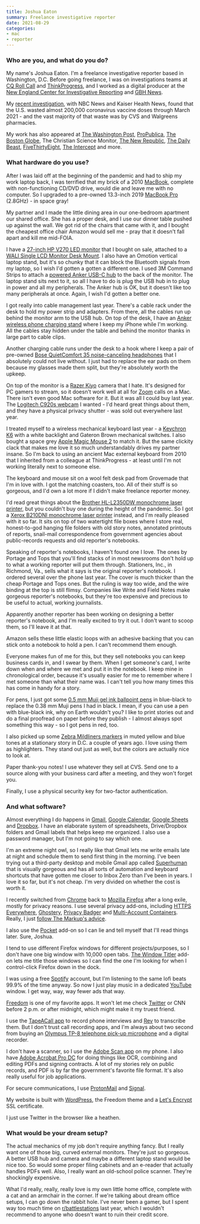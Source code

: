 ```yaml
---
title: Joshua Eaton
summary: Freelance investigative reporter
date: 2021-08-29
categories:
- mac
- reporter
---
```


### Who are you, and what do you do?

My name's Joshua Eaton. I'm a freelance investigative reporter based in Washington, D.C. Before going freelance, I was on investigations teams at [CQ Roll Call](https://www.rollcall.com/author/joshua-eaton/ "Joshua's staff page on Roll Call.") and [ThinkProgress](https://thinkprogress.org/author/joshua-eaton/ "Joshua's staff page on ThinkProgress."), and I worked as a digital producer at the [New England Center for Investigative Reporting](https://www.wgbh.org/news/people/necir "The investigative reporting unit for NPR in Boston.") and [GBH News](https://www.wgbh.org/news/ "A news site for Boston.").

My [recent investigation](https://www.nbcnews.com/health/health-news/cvs-walgreens-have-wasted-more-covid-vaccine-doses-most-states-n1266032 "Joshua's investigation into wasted covid vaccine doses."), with NBC News and Kaiser Health News, found that the U.S. wasted almost 200,000 coronavirus vaccine doses through March 2021 - and the vast majority of that waste was by CVS and Walgreens pharmacies.

My work has also appeared at [The Washington Post](https://www.washingtonpost.com/national/religion/tibetan-buddhist-leader-blazes-an-innovative-trail/2015/03/27/af12f5f2-d4bd-11e4-8b1e-274d670aa9c9_story.html "Joshua's Washington Post article about a Tibetan monk."), [ProPublica](https://www.propublica.org/people/joshua-eaton "Joshua's ProPublica's articles."), [The Boston Globe](https://www.bostonglobe.com/opinion/2014/08/17/new-light-black-sites/QVVvIEUHxQ0zPWULUNlwJO/story.html "Joshua's Boston Globe article about human rights abuses in the US."), The Christian Science Monitor, [The New Republic](https://newrepublic.com/authors/joshua-eaton "Joshua's New Republic articles."), [The Daily Beast](https://www.thedailybeast.com/author/joshua-eaton "Joshua's Daily Beast artices."), [FiveThirtyEight](https://fivethirtyeight.com/contributors/joshua-eaton/ "Joshua's FiveThirtyEight articles."), [The Intercept](https://theintercept.com/2016/08/25/u-s-military-now-says-isis-leader-was-held-in-notorious-abu-ghraib-prison/ "Joshua's Intercept article about an Isis prisoner in a US military prison.") and more.

### What hardware do you use?

After I was laid off at the beginning of the pandemic and had to ship my work laptop back, I was terrified that my brick of a 2010 [MacBook][], complete with non-functioning CD/DVD drive, would die and leave me with no computer. So I upgraded to a pre-owned 13.3-inch 2019 [MacBook Pro][macbook-pro] (2.8GHz) - in space gray!

My partner and I made the little dining area in our one-bedroom apartment our shared office. She has a proper desk, and I use our dinner table pushed up against the wall. We got rid of the chairs that came with it, and I bought the cheapest office chair Amazon would sell me - pray that it doesn't fall apart and kill me mid-FOIA.

I have a [27-inch HP V270 LED monitor][v270] that I bought on sale, attached to a [WALI Single LCD Monitor Desk Mount][m001]. I also have an Omotion vertical laptop stand, but it's so chunky that it can block the Bluetooth signals from my laptop, so I wish I'd gotten a gotten a different one. I used 3M Command Strips to attach a [powered Anker USB-C hub][powerexpand-plus-7-in-1] to the back of the monitor. The laptop stand sits next to it, so all I have to do is plug the USB hub in to plug in power and all my peripherals. The Anker hub is OK, but it doesn't like too many peripherals at once. Again, I wish I'd gotten a better one.

I got really into cable management last year. There's a cable rack under the desk to hold my power strip and adapters. From there, all the cables run up behind the monitor arm to the USB hub. On top of the desk, I have an [Anker wireless phone charging stand][powerwave-stand] where I keep my iPhone while I'm working. All the cables stay hidden under the table and behind the monitor thanks in large part to cable clips.

Another charging cable runs under the desk to a hook where I keep a pair of pre-owned [Bose QuietComfort 35 noise-canceling headphones][quietcomfort-35] that I absolutely could not live without. I just had to replace the ear pads on them because my glasses made them split, but they're absolutely worth the upkeep.

On top of the monitor is a [Razer Kiyo][kiyo] camera that I hate. It's designed for PC gamers to stream, so it doesn't work well at all for [Zoom][zoom.2] calls on a Mac. There isn't even good Mac software for it. But it was all I could buy last year. The [Logitech C920s webcam][c920s] I wanted - I'd heard great things about them, and they have a physical privacy shutter - was sold out everywhere last year.

I treated myself to a wireless mechanical keyboard last year - a [Keychron K6][k6] with a white backlight and Gateron Brown mechanical switches. I also bought a space grey [Apple Magic Mouse 2][magic-mouse-2] to match it. But the same clickity clack that makes me love it so much understandably drives my partner insane. So I'm back to using an ancient Mac external keyboard from 2010 that I inherited from a colleague at ThinkProgress - at least until I'm not working literally next to someone else.

The keyboard and mouse sit on a wool felt desk pad from Grovemade that I'm in love with. I got the matching coasters, too. All of their stuff is so gorgeous, and I'd own a lot more if I didn't make freelance reporter money.

I'd read great things about the [Brother HL-L2350DW monochrome laser printer][hl-l2350dw], but you couldn't buy one during the height of the pandemic. So I got a [Xerox B210DNI monochrome laser printer][b210-dni] instead, and I'm really pleased with it so far. It sits on top of two watertight file boxes where I store real, honest-to-god hanging file folders with old story notes, annotated printouts of reports, snail-mail correspondence from government agencies about public-records requests and old reporter's notebooks.

Speaking of reporter's notebooks, I haven't found one I love. The ones by Portage and Tops that you'll find stacks of in most newsrooms don't hold up to what a working reporter will put them through. Stationers, Inc., in Richmond, Va., sells what it says is the original reporter's notebook. I ordered several over the phone last year. The cover is much thicker than the cheap Portage and Tops ones. But the ruling is way too wide, and the wire binding at the top is still flimsy. Companies like Write and Field Notes make gorgeous reporter's notebooks, but they're too expensive and precious to be useful to actual, working journalists.

Apparently another reporter has been working on designing a better reporter's notebook, and I'm really excited to try it out. I don't want to scoop them, so I'll leave it at that.

Amazon sells these little elastic loops with an adhesive backing that you can stick onto a notebook to hold a pen. I can't recommend them enough.

Everyone makes fun of me for this, but they sell notebooks you can keep business cards in, and I swear by them. When I get someone's card, I write down when and where we met and put it in the notebook. I keep mine in chronological order, because it's usually easier for me to remember where I met someone than what their name was. I can't tell you how many times this has come in handy for a story.

For pens, I just got some [0.5 mm Muji gel ink ballpoint pens][gel-ink-ballpoint] in blue-black to replace the 0.38 mm Muji pens I had in black. I mean, if you can use a pen with blue-black ink, why on Earth wouldn't you? I like to print stories out and do a final proofread on paper before they publish - I almost always spot something this way - so I got pens in red, too. 

I also picked up some [Zebra Mildliners markers][mildliner] in muted yellow and blue tones at a stationary story in D.C. a couple of years ago. I love using them as highlighters. They stand out just as well, but the colors are actually nice to look at.

Paper thank-you notes! I use whatever they sell at CVS. Send one to a source along with your business card after a meeting, and they won't forget you.

Finally, I use a physical security key for two-factor authentication.

### And what software?

Almost everything I do happens in [Gmail][], [Google Calendar][google-calendar], [Google Sheets][google-sheets] and [Dropbox][]. I have an elaborate system of spreadsheets, Drive/Dropbox folders and Gmail labels that helps keep me organized. I also use a password manager, but I'm not going to say which one.

I'm an extreme night owl, so I really like that Gmail lets me write emails late at night and schedule them to send first thing in the morning. I've been trying out a third-party desktop and mobile Gmail app called [Superhuman][] that is visually gorgeous and has all sorts of automation and keyboard shortcuts that have gotten me closer to Inbox Zero than I've been in years. I love it so far, but it's not cheap. I'm very divided on whether the cost is worth it.

I recently switched from [Chrome][] back to [Mozilla Firefox][firefox] after a long exile, mostly for privacy reasons. I use several privacy add-ons, including [HTTPS Everywhere][https-everywhere], [Ghostery][], [Privacy Badger][privacy-badger] and [Multi-Account Containers][firefox-multi-account-containers]. Really, I just [follow The Markup's advice](https://themarkup.org/ask-the-markup/2020/09/22/i-scanned-the-websites-i-visit-with-blacklight-and-its-horrifying-now-what "A Markup article about web safety."). 

I also use the [Pocket][] add-on so I can lie and tell myself that I'll read things later. Sure, Joshua.

I tend to use different Firefox windows for different projects/purposes, so I don't have one big window with 10,000 open tabs. [The Window Titler](the-window-titler) add-on lets me title those windows so I can find the one I'm looking for when I control-click Firefox down in the dock.

I was using a free [Spotify][] account, but I'm listening to the same lofi beats 99.9% of the time anyway. So now I just play music in a dedicated [YouTube][] window. I get way, way, way fewer ads that way.

[Freedom][] is one of my favorite apps. It won't let me check [Twitter][] or CNN before 2 p.m. or after midnight, which might make it my truest friend.

I use the [TapeACall app][tapeacall-pro-ios] to record phone interviews and [Rev][] to transcribe them. But I don't trust call recording apps, and I'm always about two second from buying an [Olympus TP-8 telephone pick-up microphone][tp-8] and a digital recorder.

I don't have a scanner, so I use the [Adobe Scan app][adobe-scan-ios] on my phone. I also have [Adobe Acrobat Pro DC][acrobat-pro] for doing things like OCR, combining and editing PDFs and signing contracts. A lot of my stories rely on public records, and PDF is by far the government's favorite file format. It's also really useful for job applications.

For secure communications, I use [ProtonMail][] and [Signal][].

My website is built with [WordPress][], the Freedom theme and a [Let's Encrypt][lets-encrypt] SSL certificate.

I just use Twitter in the browser like a heathen.

### What would be your dream setup?

The actual mechanics of my job don't require anything fancy. But I really want one of those big, curved external monitors. They're just so gorgeous. A better USB hub and camera and maybe a different laptop stand would be nice too. So would some proper filing cabinets and an e-reader that actually handles PDFs well. Also, I really want an old-school police scanner. They're shockingly expensive.

What I'd really, really, really love is my own little home office, complete with a cat and an armchair in the corner. If we're talking about dream office setups, I can go down the rabbit hole. I've never been a gamer, but I spent way too much time on [r/battlestations](https://www.reddit.com/r/battlestations/ "The battlestations subreddit.") last year, which I wouldn't recommend to anyone who doesn't want to ruin their credit score.

[acrobat-pro]: https://www.adobe.com/acrobat/acrobat-pro.html "PDF software."
[adobe-scan-ios]: http://web.archive.org/web/20220824010619/https://apps.apple.com/au/app/adobe-scan-mobile-pdf-scanner/id1199564834 "A scanner app."
[b210-dni]: https://www.shop.xerox.com/catalog/legacy/view/sku/xerox-b210 "A monochrome laser printer."
[c920s]: https://www.logitech.com/en-us/product/hd-pro-webcam-c920s.html "A webcam."
[chrome]: https://www.google.com/intl/en/chrome/ "A WebKit-based browser, where each tab runs in its own thread."
[dropbox]: https://www.dropbox.com/ "Online syncing and storage."
[firefox-multi-account-containers]: https://addons.mozilla.org/en-US/firefox/addon/multi-account-containers/ "A Firefox add-on to create separate data containers for websites."
[firefox]: https://www.mozilla.org/en-US/firefox/new/ "A cross-platform open-source web browser."
[freedom]: https://freedom.to/ "Productivity software that locks you away from the Internet."
[gel-ink-ballpoint]: https://www.muji.us/collections/pen-pencils "A ball-point pen."
[ghostery]: https://www.ghostery.com/ "A browser extension for blocking trackers."
[gmail]: https://mail.google.com/mail/u/0/ "Web-based email."
[google-calendar]: https://en.wikipedia.org/wiki/Google_Calendar "A web-based calendar client."
[google-sheets]: https://www.google.com/sheets/about/ "Online spreadsheet software."
[hl-l2350dw]: https://www.brother-usa.com/products/rhll2350dw "A mono laser printer."
[https-everywhere]: https://www.eff.org/https-everywhere/ "A browser extension for ensuring secure web browsing."
[k6]: https://www.keychron.com/products/keychron-k6-wireless-mechanical-keyboard "A wireless mechanical keyboard."
[kiyo]: https://www.razer.com/gaming-broadcaster/razer-kiyo<Paste> "A webcam."
[lets-encrypt]: https://letsencrypt.org/ "An SSL certificate service provider."
[m001]: https://walielectric.com/products/wali-single-lcd-monitor-desk-mount-stand-fully-adjustable-fits-one-screen-up-to-27-full-motion-tilt-swivel-rotate-22-lbs-capacity-c-clamp-base-and-optional-grommet-base-wl-m001 "A monitor stand."
[macbook-pro]: https://www.apple.com/macbook-pro/ "A laptop."
[macbook]: https://en.wikipedia.org/wiki/MacBook "A laptop."
[magic-mouse-2]: https://en.wikipedia.org/wiki/Magic_Mouse_2 "A multi-touch mouse."
[mildliner]: https://www.zebrapen.com/pages/discover-mildliner "A softer highlighter pen."
[pocket]: https://getpocket.com/en/ "A service for storing links to look at later on."
[powerexpand-plus-7-in-1]: http://web.archive.org/web/20230131180446/https://us.anker.com/products/a8352 "A USB-C hub."
[powerwave-stand]: http://web.archive.org/web/20211203105840/https://us.anker.com/collections/wireless-equipment/products/a2524 "A wireless charging stand."
[privacy-badger]: https://privacybadger.org "A browser extension for blocking trackers and ads."
[protonmail]: https://proton.me/mail "A secure email provider."
[quietcomfort-35]: http://web.archive.org/web/20220309113434/https://www.bose.com/en_us/products/headphones/over_ear_headphones/quietcomfort-35-wireless-ii.html "Wireless over-the-ear headphones."
[rev]: https://www.rev.com/ "A service providing transcription and captioning."
[signal]: https://en.wikipedia.org/wiki/Signal_%28software%29 "An encrypted messaging service."
[spotify]: https://open.spotify.com/__noul__?pfhp=2c2ccb58-8a92-4713-a1c0-8b43b3090b49 "A music streaming service."
[superhuman]: https://superhuman.com/ "A smart email service."
[tapeacall-pro-ios]: https://apps.apple.com/us/app/tapeacall-pro-record-calls/id577499909 "An app for recording phone calls."
[tp-8]: https://explore.omsystem.com/au/en/tp-8-telephone-pickup "An in-ear microphone for picking up telephone calls."
[twitter]: http://web.archive.org/web/20230525035323/https://twitter.com/ "An online micro-blogging platform."
[v270]: https://support.hp.com/in-en/document/c05792690 "A 27 inch monitor."
[wordpress]: https://wordpress.com/ "Weblog publishing software."
[youtube]: https://www.youtube.com/ "A web site for watching 80's TV commercials and bad mashups."
[zoom.2]: https://zoom.us "Video conferencing software."
